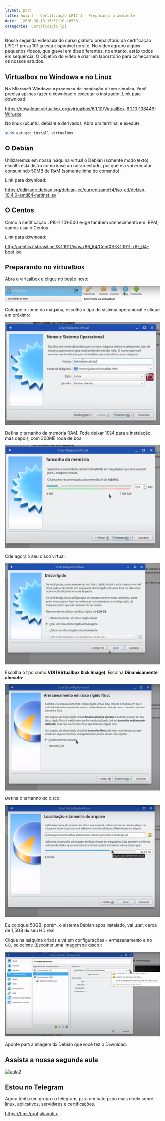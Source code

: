 ```yaml
---
layout: post
title: Aula 2 - Certificação LPIC-1 - Preparando o ambiente
date:   2020-06-10 16:57:10 +0530
categories: Certificação lpi
---
```


Nossa segunda videoaula do curso gratuito preparatório da certificação LPIC-1 prova 101 já está disponível no site. No vídeo agrupo alguns pequenos vídeos, que gravei em dias diferentes, no entanto, estão todos em sequência. O Objetivo do vídeo é criar um laboratório para começarmos os nossos estudos.

## Virtualbox no Windows e no Linux

No Microsoft Windows o processo de instalação é bem simples. Você precisa apenas fazer o download e executar o instalador. Link para download:


<https://download.virtualbox.org/virtualbox/6.1.10/VirtualBox-6.1.10-138449-Win.exe>


No linux (ubuntu, debian) e derivados. Abra um terminal e execute:

```bash
sudo apt-get install virtualbox
```

## O Debian
Utilizaremos em nossa máquina virtual o Debian (somente modo texto), escolhi esta distro como base ao nosso estudo, por quê ela vai executar consumindo 50MB de RAM (somente linha de comando).

Link para download:

<https://cdimage.debian.org/debian-cd/current/amd64/iso-cd/debian-10.4.0-amd64-netinst.iso>


## O Centos
Como a certificação LPIC-1 101-500 exige também conhecimento em .RPM, vamos usar o Centos. 

Link para download:

<http://centos.itsbrasil.net/8.1.1911/isos/x86_64/CentOS-8.1.1911-x86_64-boot.iso>

## Preparando no virtualbox

Abra o virtualbox e clique no botão novo:

![botaonovo](/blog/images/1virtualbox.png)

Coloque o nome da máquina, escolha o tipo de sistema operacional e clique em próximo:

![tipodesistema](/blog/images/2virtualbox.png)

Defina o tamanho da memória RAM. Pode deixar 1024 para a instalação, mas depois, com 300MB roda de boa. 

![memoriaram](/blog/images/3virtualbox.png)


Crie agora o seu disco virtual:

![hd](/blog/images/4virtualbox.png)

Escolha o tipo como **VDI (Virtualbox Disk Image)**. Escolha **Dinamicamente alocado**:

![hdvirtual](/blog/images/5virtualbox.png)

Defina o tamanho do disco:

![virtualbox](/blog/images/6virtualbox.png)

Eu coloquei 50GB, porém, o sistema Debian após instalado, vai usar, cerca de 1,5GB do seu HD real. 

Clique na máquina criada e vá em configurações - Armazenamento e no CD, selecione (Escolher uma imagem de disco):

![imagem](/blog/images/7virtualbox.png)

Aponte para a imagem do Debian que você fez o Download.


## Assista a nossa segunda aula 

[![aula2](http://img.youtube.com/vi/3w5RX7AAjDI/0.jpg)](http://www.youtube.com/watch?v=3w5RX7AAjDI "aula2")

## Estou no Telegram
Agora tenho um grupo no telegram, para um bate papo mais direto sobre linux, aplicativos, servidores e certificações.

<https://t.me/profjulianotux>


